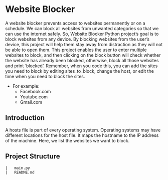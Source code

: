 # Website Blocker

A website blocker prevents access to websites permanently or on a schedule. We can block all websites from unwanted categories so that we can use the internet safely.
So, Website Blocker Python project’s goal is to block websites from any device. By blocking websites from the user’s device, this project will help them stay away from distraction as they will not be able to open them.
This project enables the user to enter multiple websites to block, and then clicking on the block button will check whether the website has already been blocked, otherwise, block all those websites and print ‘blocked’.
Remember, when you code this, you can add the sites you need to block by editing sites_to_block, change the host, or edit the time when you need to block the sites.

- For example:
  - Facebook.com
  - Youtube.com
  - Gmail.com
 

## Introduction

A hosts file is part of every operating system. Operating systems may have different locations for the host file. It maps the hostname to the IP address of the machine. Here, we list the websites we want to block.

## Project Structure
```
|   main.py
|   README.md
```

